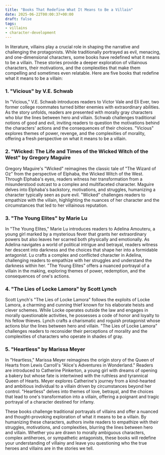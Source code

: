 ```yaml
---
title: "Books That Redefine What It Means to Be a Villain"
date: 2025-06-22T00:00:37+00:00
draft: false
tags:
- villains
- character-development
---
```


In literature, villains play a crucial role in shaping the narrative and challenging the protagonists. While traditionally portrayed as evil, menacing, and one-dimensional characters, some books have redefined what it means to be a villain. These stories provide a deeper exploration of villainous characters, their motivations, and the complexities that make them compelling and sometimes even relatable. Here are five books that redefine what it means to be a villain:

### 1. "Vicious" by V.E. Schwab

In "Vicious," V.E. Schwab introduces readers to Victor Vale and Eli Ever, two former college roommates turned bitter enemies with extraordinary abilities. As the story unfolds, readers are presented with morally gray characters who blur the lines between hero and villain. Schwab challenges traditional notions of good and evil, inviting readers to question the motivations behind the characters' actions and the consequences of their choices. "Vicious" explores themes of power, revenge, and the complexities of morality, offering a fresh perspective on what it means to be a villain.

### 2. "Wicked: The Life and Times of the Wicked Witch of the West" by Gregory Maguire

Gregory Maguire's "Wicked" reimagines the classic tale of "The Wizard of Oz" from the perspective of Elphaba, the Wicked Witch of the West. Through Elphaba's eyes, readers witness her transformation from a misunderstood outcast to a complex and multifaceted character. Maguire delves into Elphaba's backstory, motivations, and struggles, humanizing a character typically seen as pure evil. "Wicked" challenges readers to empathize with the villain, highlighting the nuances of her character and the circumstances that led to her villainous reputation.

### 3. "The Young Elites" by Marie Lu

In "The Young Elites," Marie Lu introduces readers to Adelina Amouteru, a young girl marked by a mysterious fever that grants her extraordinary powers but also leaves her scarred both physically and emotionally. As Adelina navigates a world of political intrigue and betrayal, readers witness her descent into darkness and the choices that shape her into a formidable antagonist. Lu crafts a complex and conflicted character in Adelina, challenging readers to empathize with her struggles and understand the darkness within her. "The Young Elites" offers a nuanced portrayal of a villain in the making, exploring themes of power, redemption, and the consequences of one's actions.

### 4. "The Lies of Locke Lamora" by Scott Lynch

Scott Lynch's "The Lies of Locke Lamora" follows the exploits of Locke Lamora, a charming and cunning thief known for his elaborate heists and clever schemes. While Locke operates outside the law and engages in morally questionable activities, he possesses a code of honor and loyalty to his fellow thieves. Lynch crafts a charismatic and roguish protagonist whose actions blur the lines between hero and villain. "The Lies of Locke Lamora" challenges readers to reconsider their perceptions of morality and the complexities of characters who operate in shades of gray.

### 5. "Heartless" by Marissa Meyer

In "Heartless," Marissa Meyer reimagines the origin story of the Queen of Hearts from Lewis Carroll's "Alice's Adventures in Wonderland." Readers are introduced to Catherine Pinkerton, a young girl with dreams of opening a bakery but whose fate is intertwined with the ruthless and tyrannical Queen of Hearts. Meyer explores Catherine's journey from a kind-hearted and ambitious individual to a villain driven by circumstances beyond her control. "Heartless" delves into themes of love, betrayal, and the choices that lead to one's transformation into a villain, offering a poignant and tragic portrayal of a character destined for infamy.

These books challenge traditional portrayals of villains and offer a nuanced and thought-provoking exploration of what it means to be a villain. By humanizing these characters, authors invite readers to empathize with their struggles, motivations, and complexities, blurring the lines between hero and villain. Whether you are drawn to morally ambiguous characters, complex antiheroes, or sympathetic antagonists, these books will redefine your understanding of villainy and leave you questioning who the true heroes and villains are in the stories we tell.